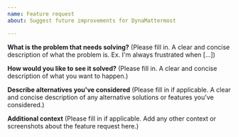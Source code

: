 ```yaml
---
name: Feature request
about: Suggest future improvements for DynaMattermost

---
```


**What is the problem that needs solving?**
(Please fill in. A clear and concise description of what the problem is. Ex. I'm always frustrated when [...])

**How would you like to see it solved?**
(Please fill in. A clear and concise description of what you want to happen.)

**Describe alternatives you've considered**
(Please fill in if applicable. A clear and concise description of any alternative solutions or features you've considered.)

**Additional context**
(Please fill in if applicable. Add any other context or screenshots about the feature request here.)
